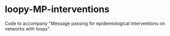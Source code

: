 # loopy-MP-interventions
Code to accompany "Message passing for epidemiological interventions on networks with loops". 
